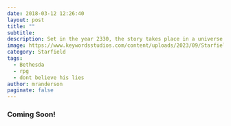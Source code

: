 ```yaml
---
date: 2018-03-12 12:26:40
layout: post
title: ""
subtitle: 
description: Set in the year 2330, the story takes place in a universe where humanity has gone interstellar and is exploring new planets. The player takes on the role of a miner in an area of space called 'Settled Systems', who is assigned to gather and extract minerals from a moon.
image: https://www.keywordsstudios.com/content/uploads/2023/09/Starfield.jpg
category: Starfield
tags:
  - Bethesda
  - rpg
  - dont believe his lies
author: mranderson
paginate: false
---
```


### Coming Soon!